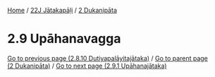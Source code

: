 
[Home](/) / [22J Jātakapāḷi](../../22J.md) / [2 Dukanipāta](../2.md)

# 2.9 Upāhanavagga


[Go to previous page (2.8.10 Dutiyapalāyitajātaka)](2.8/2.8.10.md) / [Go to parent page (2 Dukanipāta)](../2.md) / [Go to next page (2.9.1 Upāhanajātaka)](2.9/2.9.1.md)


